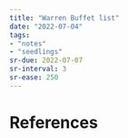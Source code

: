 ```yaml
---
title: "Warren Buffet list"
date: "2022-07-04"
tags:
- "notes"
- "seedlings"
sr-due: 2022-07-07
sr-interval: 3
sr-ease: 250
---
```


# References
